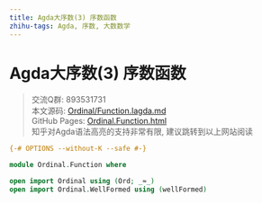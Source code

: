 ```yaml
---
title: Agda大序数(3) 序数函数
zhihu-tags: Agda, 序数, 大数数学
---
```


# Agda大序数(3) 序数函数

> 交流Q群: 893531731  
> 本文源码: [Ordinal/Function.lagda.md](https://github.com/choukh/agda-lvo/blob/main/src/Ordinal/Function.lagda.md)  
> GitHub Pages: [Ordinal.Function.html](https://choukh.github.io/agda-lvo/Ordinal.Function.html)  
> 知乎对Agda语法高亮的支持非常有限, 建议跳转到以上网站阅读  

```agda
{-# OPTIONS --without-K --safe #-}

module Ordinal.Function where

open import Ordinal using (Ord; _≈_)
open import Ordinal.WellFormed using (wellFormed)
```

